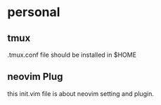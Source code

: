 # personal
## tmux
.tmux.conf file should be installed in $HOME

## neovim Plug
this init.vim file is about neovim setting and plugin.
